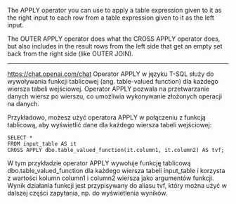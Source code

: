 The APPLY operator you can use to apply a table expression given to it as the right input to each row from a table expression given to it as the left input.

The OUTER APPLY operator does what the CROSS APPLY operator does, but also includes in the result rows from the left side that get an empty set back from the right side (like OUTER JOIN).

* * *

https://chat.openai.com/chat
Operator APPLY w języku T-SQL służy do wywoływania funkcji tablicowej (ang. table-valued function) dla każdego wiersza tabeli wejściowej. Operator APPLY pozwala na przetwarzanie danych wiersz po wierszu, co umożliwia wykonywanie złożonych operacji na danych.

Przykładowo, możesz użyć operatora APPLY w połączeniu z funkcją tablicową, aby wyświetlić dane dla każdego wiersza tabeli wejściowej:

```T-SQL
SELECT *
FROM input_table AS it
CROSS APPLY dbo.table_valued_function(it.column1, it.column2) AS tvf;
```

W tym przykładzie operator APPLY wywołuje funkcję tablicową dbo.table\_valued\_function dla każdego wiersza tabeli input_table i korzysta z wartości kolumn column1 i column2 wiersza jako argumentów funkcji. Wynik działania funkcji jest przypisywany do aliasu tvf, który można użyć w dalszej części zapytania, np. do wyświetlenia wyników.